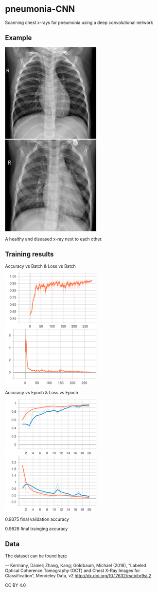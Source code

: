 # pneumonia-CNN
Scanning chest x-rays for pneumonia using a deep convolutional network


## Example
<p float="left">
  <img src="images/HEALTHY.jpeg" width="300px" height="300px" />
  <img src="images/SICK.jpeg" width="300px" height="300px" />
</p>

A healthy and diseased x-ray next to each other.


## Training results
Accuracy vs Batch & Loss vs Batch

<p float="left">
  <img src="images/batch_acc.svg" width="300px" />
  <img src="images/batch_loss.svg" width="300px" />
</p>


Accuracy vs Epoch & Loss vs Epoch

<p float="left">
  <img src="images/epoch_acc.svg" width="300px" />
  <img src="images/epoch_loss.svg" width="300px" />
</p>

0.9375 final validation accuracy

0.9828 final trainging accuracy


## Data
The dataset can be found [here](https://data.mendeley.com/datasets/rscbjbr9sj/2)

-- Kermany, Daniel; Zhang, Kang; Goldbaum, Michael (2018), “Labeled Optical Coherence Tomography (OCT) and Chest X-Ray Images for Classification”, Mendeley Data, v2
http://dx.doi.org/10.17632/rscbjbr9sj.2

CC BY 4.0
